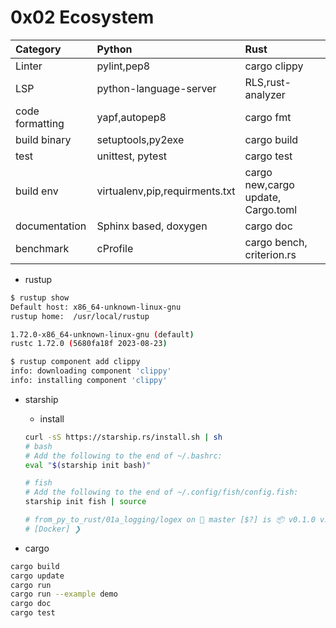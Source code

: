 # 0x02 Ecosystem
Category | Python | Rust
:-|:-|:-
Linter | pylint,pep8 | cargo clippy
LSP | python-language-server | RLS,rust-analyzer
code formatting | yapf,autopep8 | cargo fmt
build binary | setuptools,py2exe | cargo build
test | unittest, pytest | cargo test
build env | virtualenv,pip,requirments.txt | cargo new,cargo update, Cargo.toml
documentation | Sphinx based, doxygen | cargo doc
benchmark | cProfile | cargo bench, criterion.rs

- rustup
```bash
$ rustup show
Default host: x86_64-unknown-linux-gnu
rustup home:  /usr/local/rustup

1.72.0-x86_64-unknown-linux-gnu (default)
rustc 1.72.0 (5680fa18f 2023-08-23)
```

```bash
$ rustup component add clippy
info: downloading component 'clippy'
info: installing component 'clippy'
```

- starship
  - install
  ```bash
  curl -sS https://starship.rs/install.sh | sh
  # bash
  # Add the following to the end of ~/.bashrc:
  eval "$(starship init bash)"
  
  # fish
  # Add the following to the end of ~/.config/fish/config.fish:
  starship init fish | source

  # from_py_to_rust/01a_logging/logex on  master [$?] is 📦 v0.1.0 via 🦀 v1.72.0 
  # [Docker] ❯ 
  ```

- cargo
```bash
cargo build
cargo update
cargo run
cargo run --example demo
cargo doc
cargo test
```

